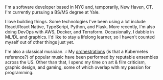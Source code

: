 I'm a software developer based in NYC and, temporarily, New Haven, CT. I'm currently pursuing a BS/MS degree at Yale.

I love building things. Some technologies I've been using a lot include React/React Native, TypeScript, Python, and Flask. More recently, I'm also doing DevOps with AWS, Docker, and Terraform. Occasionally, I dabble in ML/DL and graphics. I'd like to stay a lifelong learner, so I haven't counted myself out of other things just yet.

I'm also a classical musician. 🎶 My [orchestrations](/music) (is that a Kubernetes reference?) of popular music have been performed by reputable ensembles across the US. Other than that, I spend my time on art & film criticism, graphic design, and gaming, some of which overlap with my passion for programming.
